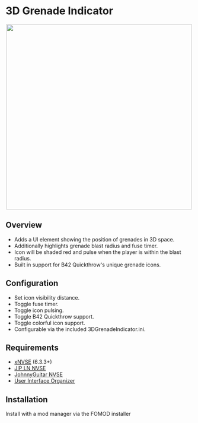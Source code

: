# 3D Grenade Indicator
<p align="center">
    <img height="500px" src="https://staticdelivery.nexusmods.com/mods/130/images/86243/86243-1714064219-823540399.png">
</p>

## Overview
- Adds a UI element showing the position of grenades in 3D space.
- Additionally highlights grenade blast radius and fuse timer.
- Icon will be shaded red and pulse when the player is within the blast radius.
- Built in support for B42 Quickthrow's unique grenade icons.

## Configuration
- Set icon visibility distance.
- Toggle fuse timer.
- Toggle icon pulsing.
- Toggle B42 Quickthrow support.
- Toggle colorful icon support.
- Configurable via the included 3DGrenadeIndicator.ini.

## Requirements
- [xNVSE](https://www.nexusmods.com/newvegas/mods/67883) (6.3.3+)
- [JIP LN NVSE](https://www.nexusmods.com/newvegas/mods/58277)
- [JohnnyGuitar NVSE](https://www.nexusmods.com/newvegas/mods/66927)
- [User Interface Organizer](https://www.nexusmods.com/newvegas/mods/57174)

## Installation
Install with a mod manager via the FOMOD installer